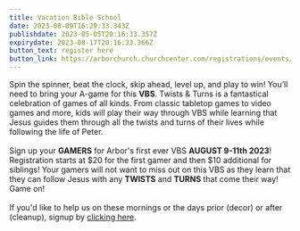 ```yaml
---
title: Vacation Bible School
date: 2023-08-09T16:29:33.343Z
publishdate: 2023-05-05T20:16:33.357Z
expirydate: 2023-08-17T20:16:33.366Z
button_text: register here
button_link: https://arborchurch.churchcenter.com/registrations/events/1784563
---
```

Spin the spinner, beat the clock, skip ahead, level up, and play to win! You’ll need to bring your A-game for this **VBS**. Twists & Turns is a fantastical celebration of games of all kinds. From classic tabletop games to video games and more, kids will play their way through VBS while learning that Jesus guides them through all the twists and turns of their lives while following the life of Peter. \
\
Sign up your **GAMERS** for Arbor's first ever VBS **AUGUST 9-11th 2023**! Registration starts at $20 for the first gamer and then $10 additional for siblings! Your gamers will not want to miss out on this VBS as they learn that they can follow Jesus with any **TWISTS** and **TURNS** that come their way! Game on!\
\
I﻿f you'd like to help us on these mornings or the days prior (decor) or after (cleanup), signup by [clicking here](https://arborchurch.churchcenter.com/people/forms/563414).